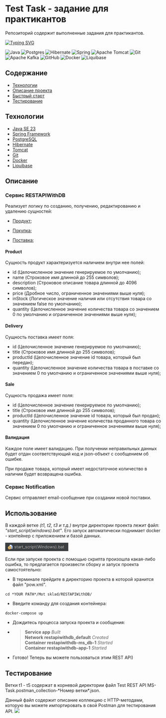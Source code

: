 # Test Task - задание для практикантов
Репозиторий содержит выполненные задания для практикантов.

[![Typing SVG](https://readme-typing-svg.herokuapp.com?color=%2336BCF7&lines=Проект+на+стадии+разработки)](https://git.io/typing-svg)

![Java](https://img.shields.io/badge/java-%23ED8B00.svg?style=for-the-badge&logo=openjdk&logoColor=white)
![Postgres](https://img.shields.io/badge/postgres-%23316192.svg?style=for-the-badge&logo=postgresql&logoColor=white)
![Hibernate](https://img.shields.io/badge/Hibernate-59666C?style=for-the-badge&logo=Hibernate&logoColor=white)
![Spring](https://img.shields.io/badge/spring-%236DB33F.svg?style=for-the-badge&logo=spring&logoColor=white)
![Apache Tomcat](https://img.shields.io/badge/apache%20tomcat-%23F8DC75.svg?style=for-the-badge&logo=apache-tomcat&logoColor=black)
![Git](https://img.shields.io/badge/git-%23F05033.svg?style=for-the-badge&logo=git&logoColor=white)
![Apache Kafka](https://img.shields.io/badge/Apache%20Kafka-000?style=for-the-badge&logo=apachekafka)
![GitHub](https://img.shields.io/badge/github-%23121011.svg?style=for-the-badge&logo=github&logoColor=white)
![Docker](https://img.shields.io/badge/docker-%230db7ed.svg?style=for-the-badge&logo=docker&logoColor=white)
![Liquibase](https://img.shields.io/badge/liquibase-%230db7ed.svg?style=for-the-badge&logo=liquibase&logoColor=white)

## Содержание
- [Технологии](#Технологии)
- [Описание проекта](#Описание)
- [Быстрый старт](#Использование)
- [Тестирование](#Тестирование)


## Технологии
+ [Java SE 23](https://jdk.java.net/23/)
+ [Spring Framework](https://spring.io/)
+ [PostgreSQL](https://www.postgresql.org/)
+ [Hibernate](https://hibernate.org/)
+ [Tomcat](https://tomcat.apache.org/)
+ [Git](https://git-scm.com/)
+ [Docker](https://www.docker.com/)
+ [Liquibase](https://www.liquibase.com/)

## Описание

### Сервис RESTAPIWithDB
Реализует логику по созданию, получению, редактированию 
и удалению сущностей: 
+ [Продукт](#product); 


+ [Покупка](#sale);


+ [Поставка](#delivery); 

#### Product

Сущность продукт характеризуется наличием внутри нее полей:
+ id (Целочисленное значение генерируемое по умолчанию);
+ name (Строковое имя длинной до 255 символов);
+ description (Строковое описание товара длинной до 4096 символов);
+ price (Дробное число, ограниченное значениями выше нуля);
+ inStock (Логическое значение наличия или отсутствия товара со значением false по умолчанию);
+ quantity (Целочисленное значение количества товара со значением 0 по умолчанию
и ограниченное значениями выше нуля);

#### Delivery

Сущность поставка имеет поля:
+ id (Целочисленное значение генерируемое по умолчанию);
+ title (Строковое имя длинной до 255 символов);
+ productId (Целочисленное значение id товара, который был передан);
+ quantity (Целочисленное значение количества товара в поставке со 
 значением 0 по умолчанию и ограниченное значениями выше нуля);

#### Sale

Сущность продажа имеет поля:
+ id (Целочисленное значение генерируемое по умолчанию);
+ title (Строковое имя длинной до 255 символов);
+ productId (Целочисленное значение id товара, который был продан);
+ quantity (Целочисленное значение количества проданного товара со
  значением 0 по умолчанию и ограниченное значениями выше нуля);

#### Валидация 

Каждое поле имеет валидацию. При получении неправильных данных будет отдан
соответствующий код и json-объект с сообщением об ошибке. 

При продаже товара, который имеет недостаточное количество в наличии будет возвращена ошибка.


### Сервис Notification

Сервис отправляет email-сообщение при создании новой поставки.

## Использование
В каждой ветке *(t1, t2, t3 и т.д.)* внутри директории проекта лежит файл: *"start_script(windows).bat"*.
Его запуск автоматически поднимает docker - контейнер с приложением и базой данных.

![img.png](img/start_script.png)

Если при запуске проекта с помощью скрипта произошла какая-либо ошибка, то
предлагается произвести сборку и запуск проекта самостоятельно:
+ В терминале прейдите в директорию проекта в которой хранится файл "pow.xml".
```
cd *YOUR PATH*/Mot sklad/RESTAPIWithDB/
```
+ Введите команду для создания контейнера:
``` 
docker-compose up
```
+ Дождитесь процесса запуска проекта и сообщения:
+ > **Service app**                      *Built*  
  > **Network restapiwithdb_default**    *Created*  
  > **Container restapiwithdb-ms_db-1**  *Started*  
  > **Container restapiwithdb-app-1**    *Started*
+ Готово! Теперь вы можете пользоваться этим REST API)

## Тестирование
Ветки t1 - t5 содержат в корневой директории файл Test REST API MS-Task.postman_collection-\*Номер ветки\*.json.

Данный файл содержит описание коллекцию с HTTP-методами, которую вы можете импортировать
в свой Postman для тестирования API.
![](img/postman-import.gif)
